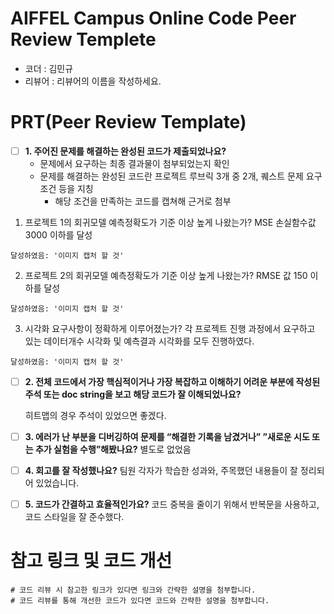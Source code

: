 # AIFFEL Campus Online Code Peer Review Templete
- 코더 : 김민규
- 리뷰어 : 리뷰어의 이름을 작성하세요.


# PRT(Peer Review Template)
- [ ]  **1. 주어진 문제를 해결하는 완성된 코드가 제출되었나요?**
    - 문제에서 요구하는 최종 결과물이 첨부되었는지 확인
    - 문제를 해결하는 완성된 코드란 프로젝트 루브릭 3개 중 2개, 
    퀘스트 문제 요구조건 등을 지칭
        - 해당 조건을 만족하는 코드를 캡쳐해 근거로 첨부
  1. 프로젝트 1의 회귀모델 예측정확도가 기준 이상 높게 나왔는가?	MSE 손실함수값 3000 이하를 달성

    달성하였음: '이미지 캡처 할 것'

  2. 프로젝트 2의 회귀모델 예측정확도가 기준 이상 높게 나왔는가?	RMSE 값 150 이하를 달성

    달성하였음: '이미지 캡처 할 것'

  3. 시각화 요구사항이 정확하게 이루어졌는가?	각 프로젝트 진행 과정에서 요구하고 있는 데이터개수 시각화 및 예측결과 시각화를 모두 진행하였다.    

    달성하였음: '이미지 캡처 할 것'

- [ ]  **2. 전체 코드에서 가장 핵심적이거나 가장 복잡하고 이해하기 어려운 부분에 작성된 주석 또는 doc string을 보고 해당 코드가 잘 이해되었나요?**
    
    히트맵의 경우 주석이 있었으면 좋겠다.    

- [ ]  **3. 에러가 난 부분을 디버깅하여 문제를 “해결한 기록을 남겼거나” ”새로운 시도 또는 추가 실험을 수행”해봤나요?**
    별도로 없었음
        
- [ ]  **4. 회고를 잘 작성했나요?**
    팀원 각자가 학습한 성과와, 주목했던 내용들이 잘 정리되어 있었습니다. 
        
- [ ]  **5. 코드가 간결하고 효율적인가요?**
    코드 중복을 줄이기 위해서 반복문을 사용하고, 코드 스타일을 잘 준수했다.

# 참고 링크 및 코드 개선
```
# 코드 리뷰 시 참고한 링크가 있다면 링크와 간략한 설명을 첨부합니다.
# 코드 리뷰를 통해 개선한 코드가 있다면 코드와 간략한 설명을 첨부합니다.
```
